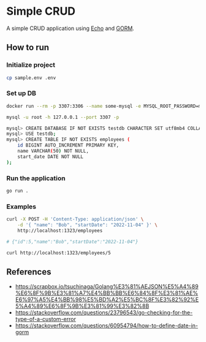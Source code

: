 # Simple CRUD

A simple CRUD application using [Echo](https://echo.labstack.com/) and [GORM](https://gorm.io/).


## How to run

### Initialize project

```bash
cp sample.env .env
```

### Set up DB

```bash
docker run --rm -p 3307:3306 --name some-mysql -e MYSQL_ROOT_PASSWORD=my-secret-pw -d mysql:latest

mysql -u root -h 127.0.0.1 --port 3307 -p

mysql> CREATE DATABASE IF NOT EXISTS testdb CHARACTER SET utf8mb4 COLLATE utf8mb4_0900_as_cs;
mysql> USE testdb;
mysql> CREATE TABLE IF NOT EXISTS employees (
	id BIGINT AUTO_INCREMENT PRIMARY KEY,
	name VARCHAR(50) NOT NULL,
	start_date DATE NOT NULL
);
```

### Run the application

```bash
go run .
```

### Examples

```bash
curl -X POST -H 'Content-Type: application/json' \
	-d '{ "name": "Bob", "startDate": "2022-11-04" }' \
	http://localhost:1323/employees

# {"id":5,"name":"Bob","startDate":"2022-11-04"}
```

```bash
curl http://localhost:1323/employees/5

```
## References

- https://scrapbox.io/tsuchinaga/Golang%E3%81%AEJSON%E5%A4%89%E6%8F%9B%E3%81%A7%E4%BB%BB%E6%84%8F%E3%81%AE%E6%97%A5%E4%BB%98%E5%BD%A2%E5%BC%8F%E3%82%92%E5%A4%89%E6%8F%9B%E3%81%99%E3%82%8B
- https://stackoverflow.com/questions/23796543/go-checking-for-the-type-of-a-custom-error
- https://stackoverflow.com/questions/60954794/how-to-define-date-in-gorm
